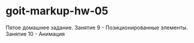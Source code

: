# goit-markup-hw-05

Пятое домашнее задание.
Занятие 9 - Позиционированные элементы.
Занятие 10 - Анимация
